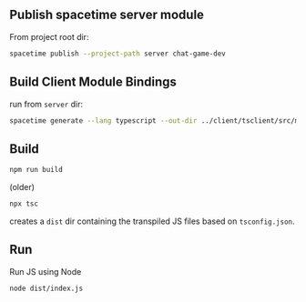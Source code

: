 ## Publish spacetime server module

From project root dir:
```bash
spacetime publish --project-path server chat-game-dev
```


## Build Client Module Bindings

run from `server` dir:
```bash
spacetime generate --lang typescript --out-dir ../client/tsclient/src/module_bindings --project-path ./
```


## Build

```bash
npm run build
```

(older)
```bash
npx tsc
```

creates a `dist` dir containing the transpiled JS files based on `tsconfig.json`.


## Run

Run JS using Node

```bash
node dist/index.js
```

